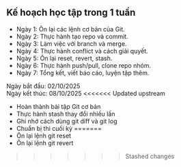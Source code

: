 ## Kế hoạch học tập trong 1 tuần

- Ngày 1: Ôn lại các lệnh cơ bản của Git.
- Ngày 2: Thực hành tạo repo và commit.
- Ngày 3: Làm việc với branch và merge.
- Ngày 4: Thực hành conflict và cách giải quyết.
- Ngày 5: Ôn lại reset, revert, stash.
- Ngày 6: Thực hành push/pull, clone repo nhóm.
- Ngày 7: Tổng kết, viết báo cáo, luyện tập thêm.

Ngày bắt đầu: 02/10/2025  
Ngày kết thúc: 08/10/2025
<<<<<<< Updated upstream
- Hoàn thành bài tập Git cơ bản
- Thực hành stash thay đổi nhiều lần
- Ghi nhớ cách dùng git diff và git log
- Chuẩn bị thi cuối kỳ
=======
- Ôn lại lệnh git reset
- Ôn lại lệnh git revert

>>>>>>> Stashed changes
